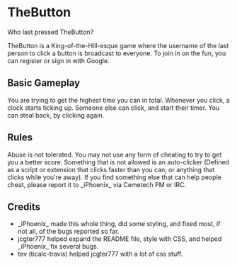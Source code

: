 # TheButton
Who last pressed TheButton?

TheButton is a King-of-the-Hill-esque game where the username of the last person to click a button is broadcast to everyone. To join in on the fun, you can register or sign in with Google.

## Basic Gameplay
You are trying to get the highest time you can in total. Whenever you click, a clock starts ticking up. Someone else can click, and start their timer. You can steal back, by clicking again. 

## Rules
Abuse is not tolerated. You may not use any form of cheating to try to get you a better score. Something that is not allowed is an auto-clicker (Defined as a script or extension that clicks faster than you can, or anything that clicks while you're away). If you find something else that can help people cheat, please report it to \_iPhoenix\_ via Cemetech PM or IRC. 

## Credits
- \_iPhoenix\_ made this whole thing, did some styling, and fixed most, if not all, of the bugs reported so far. 
- jcgter777 helped expand the README file, style with CSS, and helped \_iPhoenix\_ fix several bugs.
- tev (ticalc-travis) helped jcgter777 with a lot of css stuff. 
